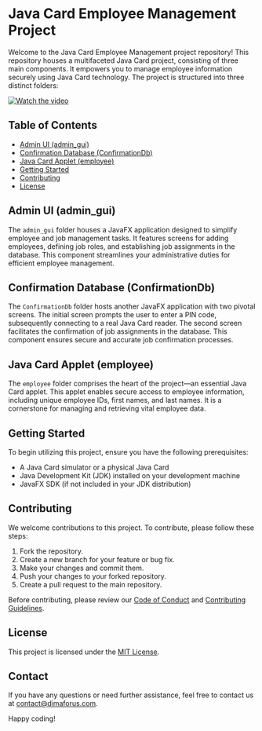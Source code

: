 # Java Card Employee Management Project

Welcome to the Java Card Employee Management project repository! This repository houses a multifaceted Java Card project, consisting of three main components. It empowers you to manage employee information securely using Java Card technology. The project is structured into three distinct folders:

[![Watch the video](https://img.youtube.com/vi/kWUXo76ea4M/0.jpg)](https://www.youtube.com/watch?v=kWUXo76ea4M)

## Table of Contents

- [Admin UI (admin_gui)](#admin-ui-admin_gui)
- [Confirmation Database (ConfirmationDb)](#confirmation-database-confirmationdb)
- [Java Card Applet (employee)](#java-card-applet-employee)
- [Getting Started](#getting-started)
- [Contributing](#contributing)
- [License](#license)

## Admin UI (admin_gui)

The `admin_gui` folder houses a JavaFX application designed to simplify employee and job management tasks. It features screens for adding employees, defining job roles, and establishing job assignments in the database. This component streamlines your administrative duties for efficient employee management.

## Confirmation Database (ConfirmationDb)

The `ConfirmationDb` folder hosts another JavaFX application with two pivotal screens. The initial screen prompts the user to enter a PIN code, subsequently connecting to a real Java Card reader. The second screen facilitates the confirmation of job assignments in the database. This component ensures secure and accurate job confirmation processes.

## Java Card Applet (employee)

The `employee` folder comprises the heart of the project—an essential Java Card applet. This applet enables secure access to employee information, including unique employee IDs, first names, and last names. It is a cornerstone for managing and retrieving vital employee data.

## Getting Started

To begin utilizing this project, ensure you have the following prerequisites:

- A Java Card simulator or a physical Java Card
- Java Development Kit (JDK) installed on your development machine
- JavaFX SDK (if not included in your JDK distribution)

## Contributing

We welcome contributions to this project. To contribute, please follow these steps:

1. Fork the repository.
2. Create a new branch for your feature or bug fix.
3. Make your changes and commit them.
4. Push your changes to your forked repository.
5. Create a pull request to the main repository.

Before contributing, please review our [Code of Conduct](CODE_OF_CONDUCT.md) and [Contributing Guidelines](CONTRIBUTING.md).

## License

This project is licensed under the [MIT License](LICENSE).

## Contact

If you have any questions or need further assistance, feel free to contact us at contact@dimaforus.com.

Happy coding!
